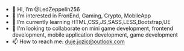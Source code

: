 - 👋 Hi, I’m @LedZeppelin256
- 👀 I’m interested in FronEnd, Gaming, Crypto, MobileApp
- 🌱 I’m currently learning HTML,CSS,JS,SASS,LESS,Bootstrap,UE
- 💞️ I'm looking to collaborate on mini game development, frontend development, mobile application development, game development 
- 📫 How to reach me: duje.jozic@outlook.com

<!---
LedZeppelin256/LedZeppelin256 is a ✨ special ✨ repository because its `README.md` (this file) appears on your GitHub profile.
You can click the Preview link to take a look at your changes.
--->
